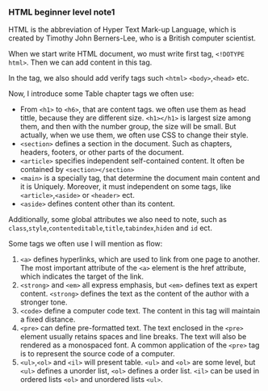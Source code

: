 ### HTML beginner level note1

HTML is the abbreviation of Hyper Text Mark-up Language, which is created by Timothy John Berners-Lee, who is a British computer scientist.

When we start write HTML document, wo must write first tag, `<!DOTYPE html>`. Then we can add content in this tag.

In the tag, we also should add verify tags such `<html>` `<body>`,`<head>` etc.

Now, I introduce some Table chapter tags we often use:
* From `<h1>` to `<h6>`, that are content tags. we often use them as head tittle, because they are different size. `<h1></h1>` is largest size among them, and then with the number group, the size will be small. But actually, when we use them, we often use CSS to change their style.
* `<section>` defines a section in the document. Such as chapters, headers, footers, or other parts of the document.
* `<article>` specifies independent self-contained content. It often be contained by `<section></section>`
* `<main>` is a specially tag, that determine the document main content and it is Uniquely. Moreover, it must independent on some tags, like `<article>`,`<aside>` or `<header>` ect.
* `<aside>` defines content other than its content.

Additionally, some global attributes we also need to note, such as `class`,`style`,`contenteditable`,`title`,`tabindex`,`hiden` and `id` ect.

Some tags we often use I will mention as flow:
1. `<a>` defines hyperlinks, which are used to link from one page to another. The most important attribute of the `<a>` element is the href attribute, which indicates the target of the link.
2. `<strong>` and `<em>` all express emphasis, but `<em>` defines text as expert content. `<strong>` defines the text as the content of the author with a stronger tone.
3. `<code>` define a computer code text. The content in this tag will maintain a fixed distance.
4. `<pre>` can define pre-formatted text. The text enclosed in the `<pre>` element usually retains spaces and line breaks. The text will also be rendered as a monospaced font. A common application of the `<pre>` tag is to represent the source code of a computer.
5. `<ul>`,`<ol>` and `<il>` will present table. `<ul>` and `<ol>` are some level, but `<ul>` defines a unorder list, `<ol>` defines a order list. `<il>` can be used in ordered lists `<ol>` and unordered lists `<ul>`.